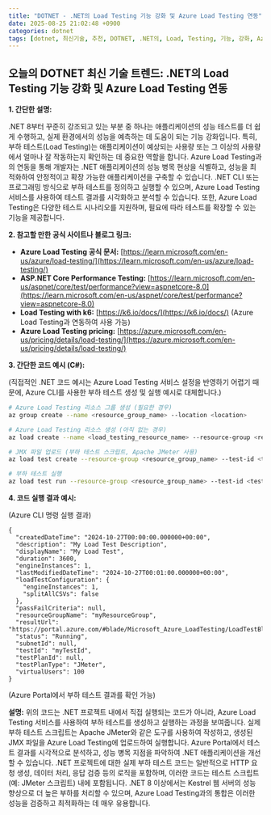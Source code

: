 ```yaml
---
title: "DOTNET - .NET의 Load Testing 기능 강화 및 Azure Load Testing 연동"
date: 2025-08-25 21:02:48 +0900
categories: dotnet
tags: [dotnet, 최신기술, 추천, DOTNET, .NET의, Load, Testing, 기능, 강화, Azure, 연동]
---
```


## 오늘의 DOTNET 최신 기술 트렌드: **.NET의 Load Testing 기능 강화 및 Azure Load Testing 연동**

**1. 간단한 설명:**

.NET 8부터 꾸준히 강조되고 있는 부분 중 하나는 애플리케이션의 성능 테스트를 더 쉽게 수행하고, 실제 환경에서의 성능을 예측하는 데 도움이 되는 기능 강화입니다. 특히, 부하 테스트(Load Testing)는 애플리케이션이 예상되는 사용량 또는 그 이상의 사용량에서 얼마나 잘 작동하는지 확인하는 데 중요한 역할을 합니다.  Azure Load Testing과의 연동을 통해 개발자는 .NET 애플리케이션의 성능 병목 현상을 식별하고, 성능을 최적화하여 안정적이고 확장 가능한 애플리케이션을 구축할 수 있습니다. .NET CLI 또는 프로그래밍 방식으로 부하 테스트를 정의하고 실행할 수 있으며, Azure Load Testing 서비스를 사용하여 테스트 결과를 시각화하고 분석할 수 있습니다. 또한, Azure Load Testing은 다양한 테스트 시나리오를 지원하며, 필요에 따라 테스트를 확장할 수 있는 기능을 제공합니다.

**2. 참고할 만한 공식 사이트나 블로그 링크:**

*   **Azure Load Testing 공식 문서:** [https://learn.microsoft.com/en-us/azure/load-testing/](https://learn.microsoft.com/en-us/azure/load-testing/)
*   **ASP.NET Core Performance Testing:** [https://learn.microsoft.com/en-us/aspnet/core/test/performance?view=aspnetcore-8.0](https://learn.microsoft.com/en-us/aspnet/core/test/performance?view=aspnetcore-8.0)
*   **Load Testing with k6:** [https://k6.io/docs/](https://k6.io/docs/) (Azure Load Testing과 연동하여 사용 가능)
*   **Azure Load Testing pricing:** [https://azure.microsoft.com/en-us/pricing/details/load-testing/](https://azure.microsoft.com/en-us/pricing/details/load-testing/)

**3. 간단한 코드 예시 (C#):**

(직접적인 .NET 코드 예시는 Azure Load Testing 서비스 설정을 반영하기 어렵기 때문에, Azure CLI를 사용한 부하 테스트 생성 및 실행 예시로 대체합니다.)

```bash
# Azure Load Testing 리소스 그룹 생성 (필요한 경우)
az group create --name <resource_group_name> --location <location>

# Azure Load Testing 리소스 생성 (아직 없는 경우)
az load create --name <load_testing_resource_name> --resource-group <resource_group_name> --location <location>

# JMX 파일 업로드 (부하 테스트 스크립트, Apache JMeter 사용)
az load test create --resource-group <resource_group_name> --test-id <test_id> --display-name <test_name> --description <test_description> --path-to-test-plan <path_to_jmx_file>

# 부하 테스트 실행
az load test run --resource-group <resource_group_name> --test-id <test_id> --load-test-resource <load_testing_resource_name>
```

**4. 코드 실행 결과 예시:**

(Azure CLI 명령 실행 결과)

```
{
  "createdDateTime": "2024-10-27T00:00:00.000000+00:00",
  "description": "My Load Test Description",
  "displayName": "My Load Test",
  "duration": 3600,
  "engineInstances": 1,
  "lastModifiedDateTime": "2024-10-27T00:01:00.000000+00:00",
  "loadTestConfiguration": {
    "engineInstances": 1,
    "splitAllCSVs": false
  },
  "passFailCriteria": null,
  "resourceGroupName": "myResourceGroup",
  "resultUrl": "https://portal.azure.com/#blade/Microsoft_Azure_LoadTesting/LoadTestBlade/id/%2Fsubscriptions%2F...",
  "status": "Running",
  "subnetId": null,
  "testId": "myTestId",
  "testPlanId": null,
  "testPlanType": "JMeter",
  "virtualUsers": 100
}
```

(Azure Portal에서 부하 테스트 결과를 확인 가능)

**설명:** 위의 코드는 .NET 프로젝트 내에서 직접 실행되는 코드가 아니라, Azure Load Testing 서비스를 사용하여 부하 테스트를 생성하고 실행하는 과정을 보여줍니다. 실제 부하 테스트 스크립트는 Apache JMeter와 같은 도구를 사용하여 작성하고, 생성된 JMX 파일을 Azure Load Testing에 업로드하여 실행합니다.  Azure Portal에서 테스트 결과를 시각적으로 분석하고, 성능 병목 지점을 파악하여 .NET 애플리케이션을 개선할 수 있습니다.  .NET 프로젝트에 대한 실제 부하 테스트 코드는 일반적으로 HTTP 요청 생성, 데이터 처리, 응답 검증 등의 로직을 포함하며, 이러한 코드는 테스트 스크립트 (예: JMeter 스크립트) 내에 포함됩니다.  .NET 8 이상에서는 Kestrel 웹 서버의 성능 향상으로 더 높은 부하를 처리할 수 있으며, Azure Load Testing과의 통합은 이러한 성능을 검증하고 최적화하는 데 매우 유용합니다.

